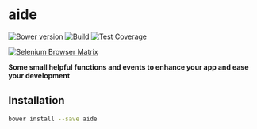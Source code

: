 # aide

  [![Bower version][bower-img]][bower-url]
  [![Build][travis-img]][travis-url]
  [![Test Coverage][coveralls-img]][coveralls-url]

  [![Selenium Browser Matrix][sauce-img]][sauce-url]

[bower-img]: https://img.shields.io/bower/v/aide.svg
[bower-url]: https://github.com/roeldev/aide
[travis-img]: https://img.shields.io/travis/roeldev/aide/master.svg
[travis-url]: https://travis-ci.org/roeldev/aide
[coveralls-img]: https://img.shields.io/coveralls/roeldev/aide/master.svg
[coveralls-url]: https://coveralls.io/r/roeldev/aide?branch=master
[sauce-img]: https://saucelabs.com/browser-matrix/roeldev.svg
[sauce-url]: https://saucelabs.com/u/roeldev

**Some small helpful functions and events to enhance your app and ease your development**

## Installation
```sh
bower install --save aide
```

